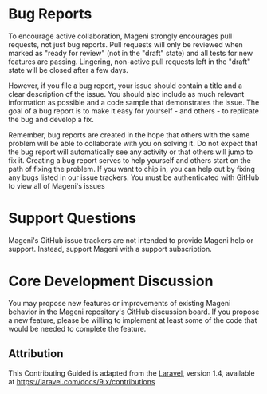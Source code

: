 # Bug Reports

To encourage active collaboration, Mageni strongly encourages pull requests, not just bug reports. Pull requests will only be reviewed when marked as "ready for review" (not in the "draft" state) and all tests for new features are passing. Lingering, non-active pull requests left in the "draft" state will be closed after a few days.

However, if you file a bug report, your issue should contain a title and a clear description of the issue. You should also include as much relevant information as possible and a code sample that demonstrates the issue. The goal of a bug report is to make it easy for yourself - and others - to replicate the bug and develop a fix.

Remember, bug reports are created in the hope that others with the same problem will be able to collaborate with you on solving it. Do not expect that the bug report will automatically see any activity or that others will jump to fix it. Creating a bug report serves to help yourself and others start on the path of fixing the problem. If you want to chip in, you can help out by fixing any bugs listed in our issue trackers. You must be authenticated with GitHub to view all of Mageni's issues

# Support Questions

Mageni's GitHub issue trackers are not intended to provide Mageni help or support. Instead, support Mageni with a support subscription.

# Core Development Discussion

You may propose new features or improvements of existing Mageni behavior in the Mageni repository's GitHub discussion board. If you propose a new feature, please be willing to implement at least some of the code that would be needed to complete the feature.

## Attribution

This Contributing Guided is adapted from the [Laravel][homepage], version 1.4,
available at https://laravel.com/docs/9.x/contributions

[homepage]: https://laravel.com/docs/9.x/contributions